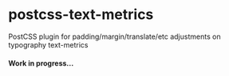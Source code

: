 # postcss-text-metrics
PostCSS plugin for padding/margin/translate/etc adjustments on typography text-metrics

#### Work in progress...
